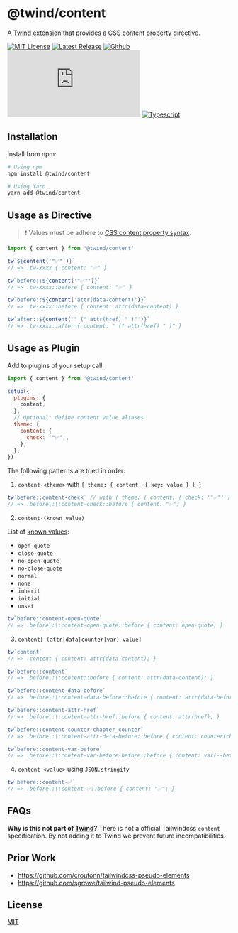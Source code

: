 # @twind/content

A [Twind](https://twind.dev) extension that provides a [CSS content property](https://developer.mozilla.org/en-US/docs/Web/CSS/content) directive.

[![MIT License](https://flat.badgen.net/github/license/tw-in-js/twind-content)](https://github.com/tw-in-js/twind-content/blob/main/LICENSE)
[![Latest Release](https://flat.badgen.net/npm/v/@twind/content?icon=npm&label&cache=10800&color=blue)](https://www.npmjs.com/package/@twind/content)
[![Github](https://flat.badgen.net/badge/icon/tw-in-js%2Ftwind-content?icon=github&label)](https://github.com/tw-in-js/twind-content)
[![Module Size](https://flat.badgen.net/badgesize/brotli/https:/unpkg.com/@twind/content/content.js?icon=jsdelivr&label&color=blue&cache=10800)](https://unpkg.com/@twind/content/content.js 'brotli module size')
[![Typescript](https://flat.badgen.net/badge/icon/included?icon=typescript&label)](https://unpkg.com/browse/@twind/content/content.d.ts)

## Installation

Install from npm:

```sh
# Using npm
npm install @twind/content

# Using Yarn
yarn add @twind/content
```

## Usage as Directive

> ❗ Values must be adhere to [CSS content property syntax](https://developer.mozilla.org/en-us/docs/Web/CSS/content).

```js
import { content } from '@twind/content'

tw`${content('"✅"')}`
// => .tw-xxxx { content: "✅" }

tw`before::${content('"✅"')}`
// => .tw-xxxx::before { content: "✅" }

tw`before::${content('attr(data-content)')}`
// => .tw-xxxx::before { content: attr(data-content) }

tw`after::${content('" (" attr(href) " )"')}`
// => .tw-xxxx::after { content: " (" attr(href) " )" }
```

## Usage as Plugin

Add to plugins of your setup call:

```js
import { content } from '@twind/content'

setup({
  plugins: {
    content,
  },
  // Optional: define content value aliases
  theme: {
    content: {
      check: '"✅"',
    },
  },
})
```

The following patterns are tried in order:

1. `content-<theme>` with `{ theme: { content: { key: value } } }`

```js
tw`before::content-check` // with { theme: { content: { check: '"✅"' } } }
// => .before\:\:content-check::before { content: "✅"; }
```

2. `content-(known value)`

List of [known values](https://developer.mozilla.org/en-us/docs/Web/CSS/content#syntax):

- `open-quote`
- `close-quote`
- `no-open-quote`
- `no-close-quote`
- `normal`
- `none`
- `inherit`
- `initial`
- `unset`

```js
tw`before::content-open-quote`
// => .before\:\:content-open-quote::before { content: open-quote; }
```

3. `content[-(attr|data|counter|var)-value]`

```js
tw`content`
// => .content { content: attr(data-content); }

tw`before::content`
// => .before\:\:content::before { content: attr(data-content); }

tw`before::content-data-before`
// => .before\:\:content-data-before::before { content: attr(data-before); }

tw`before::content-attr-href`
// => .before\:\:content-attr-href::before { content: attr(href); }

tw`before::content-counter-chapter_counter`
// => .before\:\:content-attr-data-before::before { content: counter(chapter_counter); }

tw`before::content-var-before`
// => .before\:\:content-var-before-before::before { content: var(--before); }
```

4. `content-<value>` using `JSON.stringify`

```js
tw`before::content-✅`
// => .before\:\:content-✅::before { content: "✅"; }
```

## FAQs

**Why is this not part of [Twind](https://twind.dev)?** There is not a official Tailwindcss `content` specification. By not adding it to Twind we prevent future incompatibilities.

## Prior Work

- https://github.com/croutonn/tailwindcss-pseudo-elements
- https://github.com/sgrowe/tailwind-pseudo-elements

## License

[MIT](https://github.com/tw-in-js/content/blob/main/LICENSE)
